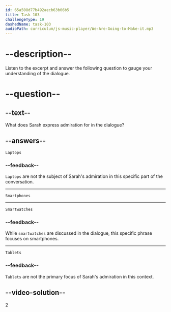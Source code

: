 ```yaml
---
id: 65a508d77b492aecb63b06b5
title: Task 103
challengeType: 19
dashedName: task-103
audioPath: curriculum/js-music-player/We-Are-Going-to-Make-it.mp3
---
```


<!--
AUDIO REFERENCE:
Sarah: Smartwatches are cool. I'm more into smartphones. The camera quality, the speed, and the number of apps available are what I admire the most.
-->

# --description--

Listen to the excerpt and answer the following question to gauge your understanding of the dialogue.

# --question--

## --text--

What does Sarah express admiration for in the dialogue?

## --answers--

`Laptops`

### --feedback--

`Laptops` are not the subject of Sarah's admiration in this specific part of the conversation.

---

`Smartphones`

---

`Smartwatches`

### --feedback--

While `smartwatches` are discussed in the dialogue, this specific phrase focuses on smartphones.

---

`Tablets`

### --feedback--

`Tablets` are not the primary focus of Sarah's admiration in this context.

## --video-solution--

2
